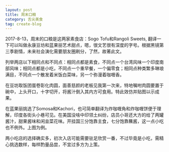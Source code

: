 ```yaml
---
layout: post
title: 周末口粮
category: 舌尖美食
tag: create-blog
---
```


2017-8-13，周末的口粮是这两家素食店：Sogo Tofu和Rangoli Sweets, 翻译一下可以叫做永康豆坊和蓝果丽艺术甜点，嗯，很文艺很有深度的字号。根据黑镜第三季剧情，未来社会演化需要朋友圈刷分，了然，故著此文。

列举两店以下相同点和不同点：相同点都是素食，不同点一个台湾风味一个印度南部风味；相同点都是小吃，不同点一个重早餐，一个偏零食；相同点种类繁多琳琅满目，不同点一个散发着米饭白菜味，另一个弥漫着咖喱香。

在豆坊取饭团蛋卷彰化肉圆，面善慈颜的老板见我第一次来，特地嘱咐肉圆要置于碗中，上头开口，十字切开，将酱汁倒入其内方可食用。特此效仿并贴图以示成果。

在蓝果丽挑选了Somosa和Kachori，也可简单翻译为炸咖喱角和炸咖喱饼便于理解，印度各街头小巷可见。在美国没啥中印领土纠纷，店员小哥还大方的给了两罐酱汁，甜果酱味和闲韭菜花味。开挂国三分饱靠主食，七分饱靠蘸酱，这一点小吃也不例外。上图为例。

两小吃店的选择确实多，初次入店可能需要驻足欣赏一番，不过毕竟是小吃，需精心挑选数样，每样酌量品尝，不宜过多方为上策。